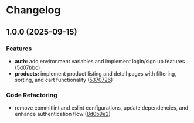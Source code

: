 # Changelog

## 1.0.0 (2025-09-15)


### Features

* **auth:** add environment variables and implement login/sign up features ([5d07bbc](https://github.com/lubualo/ecommerce-nextjs/commit/5d07bbc339ff09003b3f650f6637dea09c0f34a3))
* **products:** implement product listing and detail pages with filtering, sorting, and cart functionality ([5370726](https://github.com/lubualo/ecommerce-nextjs/commit/53707263de9e29a4defd0c6fc114032bac86c695))


### Code Refactoring

* remove commitlint and eslint configurations, update dependencies, and enhance authentication flow ([8d0b9e2](https://github.com/lubualo/ecommerce-nextjs/commit/8d0b9e294ff7b4013122eec7aac61d38d00f5ef3))
